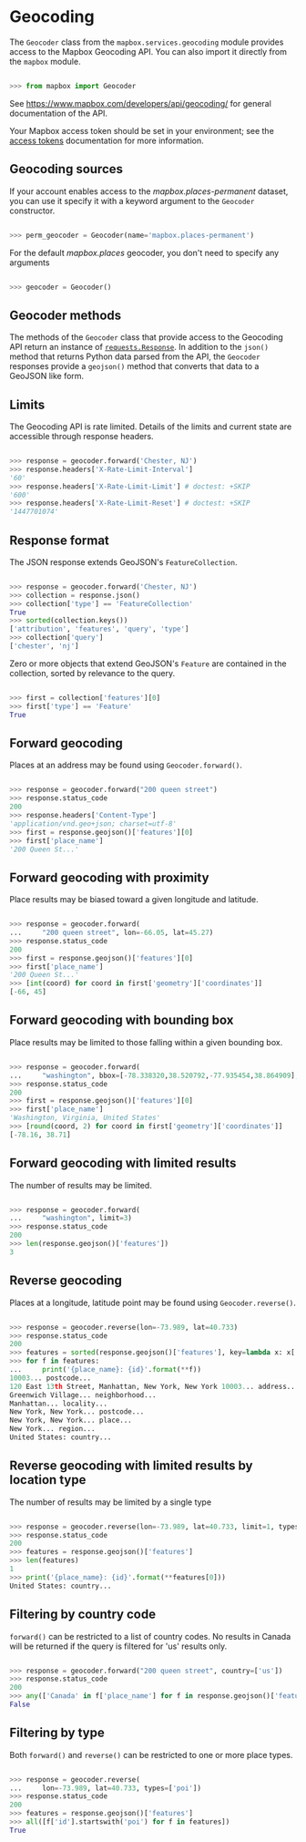 # Geocoding

The `Geocoder` class from the `mapbox.services.geocoding` module provides
access to the Mapbox Geocoding API. You can also import it directly from the
`mapbox` module.

```python

>>> from mapbox import Geocoder

```

See https://www.mapbox.com/developers/api/geocoding/ for general documentation
of the API.

Your Mapbox access token should be set in your environment; see the [access tokens](access_tokens.md) documentation for more information.

## Geocoding sources

If your account enables access to the *mapbox.places-permanent* dataset, you
can use it specify it with a keyword argument to the `Geocoder` constructor.

```python

>>> perm_geocoder = Geocoder(name='mapbox.places-permanent')

```

For the default *mapbox.places* geocoder, you don't need to specify any arguments

```python

>>> geocoder = Geocoder()

```

## Geocoder methods

The methods of the `Geocoder` class that provide access to the Geocoding API
return an instance of
[`requests.Response`](http://docs.python-requests.org/en/latest/api/#requests.Response).
In addition to the `json()` method that returns Python data parsed from the
API, the `Geocoder` responses provide a `geojson()` method that converts that
data to a GeoJSON like form.

## Limits

The Geocoding API is rate limited. Details of the limits and current state
are accessible through response headers.

```python

>>> response = geocoder.forward('Chester, NJ')
>>> response.headers['X-Rate-Limit-Interval']
'60'
>>> response.headers['X-Rate-Limit-Limit'] # doctest: +SKIP
'600'
>>> response.headers['X-Rate-Limit-Reset'] # doctest: +SKIP
'1447701074'

```

## Response format

The JSON response extends GeoJSON's `FeatureCollection`.

```python

>>> response = geocoder.forward('Chester, NJ')
>>> collection = response.json()
>>> collection['type'] == 'FeatureCollection'
True
>>> sorted(collection.keys())
['attribution', 'features', 'query', 'type']
>>> collection['query']
['chester', 'nj']

```

Zero or more objects that extend GeoJSON's `Feature` are contained in the
collection, sorted by relevance to the query.

```python

>>> first = collection['features'][0]
>>> first['type'] == 'Feature'
True

```

## Forward geocoding

Places at an address may be found using `Geocoder.forward()`.

```python

>>> response = geocoder.forward("200 queen street")
>>> response.status_code
200
>>> response.headers['Content-Type']
'application/vnd.geo+json; charset=utf-8'
>>> first = response.geojson()['features'][0]
>>> first['place_name']
'200 Queen St...'

```

## Forward geocoding with proximity

Place results may be biased toward a given longitude and latitude.

```python

>>> response = geocoder.forward(
...     "200 queen street", lon=-66.05, lat=45.27)
>>> response.status_code
200
>>> first = response.geojson()['features'][0]
>>> first['place_name']
'200 Queen St...'
>>> [int(coord) for coord in first['geometry']['coordinates']]
[-66, 45]

```

## Forward geocoding with bounding box

Place results may be limited to those falling within a given bounding box.

```python

>>> response = geocoder.forward(
...     "washington", bbox=[-78.338320,38.520792,-77.935454,38.864909], types=('place',))
>>> response.status_code
200
>>> first = response.geojson()['features'][0]
>>> first['place_name']
'Washington, Virginia, United States'
>>> [round(coord, 2) for coord in first['geometry']['coordinates']]
[-78.16, 38.71]

```
## Forward geocoding with limited results

The number of results may be limited.

```python

>>> response = geocoder.forward(
...     "washington", limit=3)
>>> response.status_code
200
>>> len(response.geojson()['features'])
3

```

## Reverse geocoding

Places at a longitude, latitude point may be found using `Geocoder.reverse()`.

```python

>>> response = geocoder.reverse(lon=-73.989, lat=40.733)
>>> response.status_code
200
>>> features = sorted(response.geojson()['features'], key=lambda x: x['place_name'])
>>> for f in features:
...     print('{place_name}: {id}'.format(**f))
10003... postcode...
120 East 13th Street, Manhattan, New York, New York 10003... address...
Greenwich Village... neighborhood...
Manhattan... locality...
New York, New York... postcode...
New York, New York... place...
New York... region...
United States: country...

```

## Reverse geocoding with limited results by location type

The number of results may be limited by a single type

```python

>>> response = geocoder.reverse(lon=-73.989, lat=40.733, limit=1, types=['country'])
>>> response.status_code
200
>>> features = response.geojson()['features']
>>> len(features)
1
>>> print('{place_name}: {id}'.format(**features[0]))
United States: country...

```

## Filtering by country code

`forward()` can be restricted to a list of country codes. No results in Canada
will be returned if the query is filtered for 'us' results only.

```python

>>> response = geocoder.forward("200 queen street", country=['us'])
>>> response.status_code
200
>>> any(['Canada' in f['place_name'] for f in response.geojson()['features']])
False

```

## Filtering by type

Both `forward()` and `reverse()` can be restricted to one or more place types.

```python

>>> response = geocoder.reverse(
...     lon=-73.989, lat=40.733, types=['poi'])
>>> response.status_code
200
>>> features = response.geojson()['features']
>>> all([f['id'].startswith('poi') for f in features])
True

```
